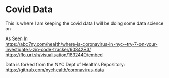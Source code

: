 # Covid Data

This is where I am keeping the covid data I will be doing some data science on


<u>As Seen In</u><br>
https://abc7ny.com/health/where-is-coronavirus-in-nyc--try-7-on-your-investigates-zip-code-tracker/6084283/
https://flo.uri.sh/visualisation/1832440/embed


Data is forked from the NYC Dept of Health's Repository:<br>
https://github.com/nychealth/coronavirus-data
